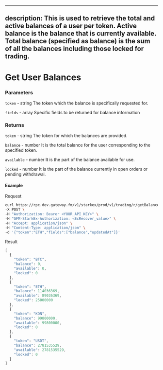
---
description: This is used to retrieve the total and active balances of a user per token. Active balance is the balance that is currently available. Total balance (specified as balance) is the sum of all the balances including those locked for trading.
---
# **Get User Balances**

### **Parameters**
`token` - string
The token which the balance is specifically requested for.

`fields` - array
Specific fields to be returned for balance information

### **Returns**
`token` - string
The token for which the balances are provided.

`balance` - number
It is the total balance for the user corresponding to the specified token.

`available` - number
It is the part of the balance available for use.

`locked` - number
It is the part of the balance currently in open orders or pending withdrawal.

#### **Example**

Request

```bash
curl https://rpc.dev.gateway.fm/v1/starkex/prod/v1/trading/r/getBalanceForUser/{userEthAddress} \
-X POST \
-H "Authorization: Bearer <YOUR_API_KEY>" \
-H "GFM-StarkEx-Authorization: <EcRecover_value>" \
-H "Accept: application/json" \
-H "Content-Type: application/json" \  
-d '{"token":"ETH","fields":["balance","updatedAt"]}'
```


Result

```javascript
[
  {
    "token": "BTC",
    "balance": 0,
    "available": 0,
    "locked": 0
  },
  {
    "token": "ETH",
    "balance": 114036369,
    "available": 89036369,
    "locked": 25000000
  },
  {
    "token": "KON",
    "balance": 99800000,
    "available": 99800000,
    "locked": 0
  },
  {
    "token": "USDT",
    "balance": 2781535529,
    "available": 2781535529,
    "locked": 0
  }
]
```